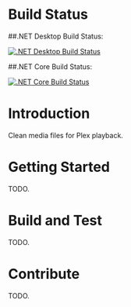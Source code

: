 # Build Status
##.NET Desktop Build Status:

[![.NET Desktop Build Status](https://dev.azure.com/pieterv/Plex%20Cleaner/_apis/build/status/Plex%20Cleaner%20-%20.NET%20Desktop%20-%20CI)](https://dev.azure.com/pieterv/Plex%20Cleaner/_build/latest?definitionId=15)

##.NET Core Build Status:

[![.NET Core Build Status](https://dev.azure.com/pieterv/Plex%20Cleaner/_apis/build/status/Plex%20Cleaner%20-%20.NET%20Core%20-%20CI)](https://dev.azure.com/pieterv/Plex%20Cleaner/_build/latest?definitionId=17)

# Introduction
Clean media files for Plex playback. 

# Getting Started
TODO.

# Build and Test
TODO. 

# Contribute
TODO.
